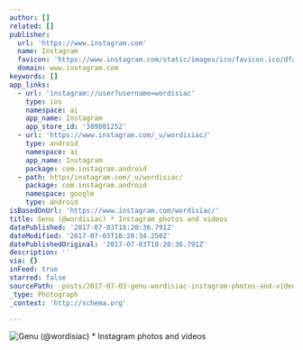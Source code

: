 ```yaml
---
author: []
related: []
publisher:
  url: 'https://www.instagram.com'
  name: Instagram
  favicon: 'https://www.instagram.com/static/images/ico/favicon.ico/dfa85bb1fd63.ico'
  domain: www.instagram.com
keywords: []
app_links:
  - url: 'instagram://user?username=wordisiac'
    type: ios
    namespace: ai
    app_name: Instagram
    app_store_id: '389801252'
  - url: 'https://www.instagram.com/_u/wordisiac/'
    type: android
    namespace: ai
    app_name: Instagram
    package: com.instagram.android
  - path: https/instagram.com/_u/wordisiac/
    package: com.instagram.android
    namespace: google
    type: android
isBasedOnUrl: 'https://www.instagram.com/wordisiac/'
title: Genu (@wordisiac) * Instagram photos and videos
datePublished: '2017-07-03T18:20:36.791Z'
dateModified: '2017-07-03T18:20:34.250Z'
datePublishedOriginal: '2017-07-03T18:20:36.791Z'
description: ''
via: {}
inFeed: true
starred: false
sourcePath: _posts/2017-07-03-genu-wordisiac-instagram-photos-and-videos.md
_type: Photograph
_context: 'http://schema.org'

---
```

![Genu (@wordisiac) * Instagram photos and videos](https://scontent.cdninstagram.com/t51.2885-19/s150x150/19050808_439258669778573_5227557424998645760_a.jpg)
